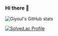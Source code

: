 ### Hi there 👋
![Giyoul's GitHub stats](https://github-readme-stats.vercel.app/api?username=Giyoul&show_icons=true&theme=radical)

[![Solved.ac Profile](http://mazassumnida.wtf/api/generate_badge?boj=cla1209)](https://solved.ac/cla1209)
